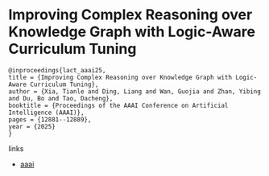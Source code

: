 # Improving Complex Reasoning over Knowledge Graph with Logic-Aware Curriculum Tuning

```
@inproceedings{lact_aaai25,
title = {Improving Complex Reasoning over Knowledge Graph with Logic-Aware Curriculum Tuning},
author = {Xia, Tianle and Ding, Liang and Wan, Guojia and Zhan, Yibing and Du, Bo and Tao, Dacheng},
booktitle = {Proceedings of the AAAI Conference on Artificial Intelligence (AAAI)},
pages = {12881--12889},
year = {2025}
}
```

links
- [aaai](https://ojs.aaai.org/index.php/AAAI/article/view/33405)
